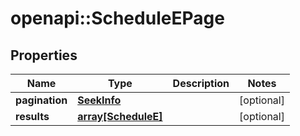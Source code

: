 # openapi::ScheduleEPage


## Properties
Name | Type | Description | Notes
------------ | ------------- | ------------- | -------------
**pagination** | [**SeekInfo**](SeekInfo.md) |  | [optional] 
**results** | [**array[ScheduleE]**](ScheduleE.md) |  | [optional] 



